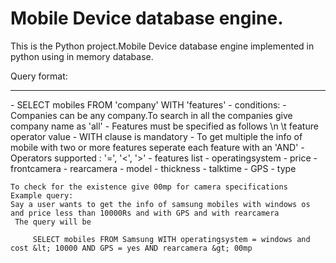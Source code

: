 <h1>Mobile Device database engine.</h1>
<p>
This is the Python project.Mobile Device database engine implemented in python using in memory database. 

  Query format:
  	<hr />
	  - SELECT mobiles FROM 'company' WITH 'features'
	  - conditions:
	     - Companies can be any company.To search in all the companies give company name as 'all'
	     - Features must be specified as follows \n \t feature operator value
	     - WITH clause is mandatory
	     - To get multiple the info of mobile with two or more features seperate each feature with an 'AND'
	     - Operators supported : '=', '<', '>'
	    - features list 
					- operatingsystem
					- price
					- frontcamera
					- rearcamera
					- model
					- thickness
					- talktime
					- GPS 
					- type
					
	
	To check for the existence give 00mp for camera specifications
	Example query:
	Say a user wants to get the info of samsung mobiles with windows os and price less than 10000Rs and with GPS and with rearcamera
	 The query will be
		
		 SELECT mobiles FROM Samsung WITH operatingsystem = windows and cost &lt; 10000 AND GPS = yes AND rearcamera &gt; 00mp
		

</p>
